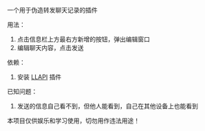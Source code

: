 一个用于伪造转发聊天记录的插件

用法：
1. 点击信息栏上方最右方新增的按钮，弹出编辑窗口
2. 编辑聊天内容，点击发送

依赖：
1. 安装 [LLAPI](https://github.com/Night-stars-1/LiteLoaderQQNT-Plugin-LLAPI) 插件

已知问题：
1. 发送的信息自己看不到，但他人能看到，自己在其他设备上也能看到

本项目仅供娱乐和学习使用，切勿用作违法用途！